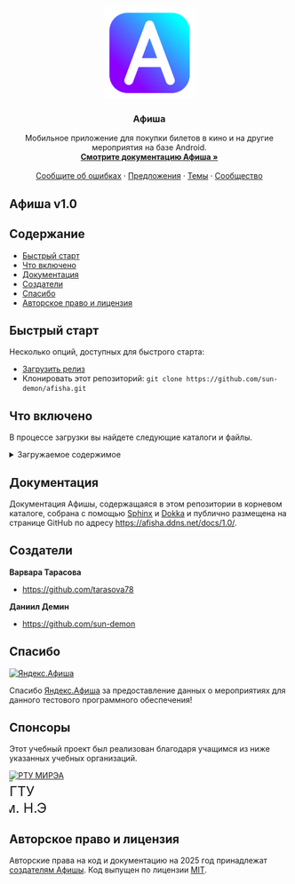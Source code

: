 <p align="center">
  <a href="https://afisha.ddns.net">
    <img src="favicon.png" alt="Афиша логотип" width="165" height="165">
  </a>
</p>

<h3 align="center">Афиша</h3>

<p align="center">
  Мобильное приложение для покупки билетов в кино и на другие мероприятия на базе Android.
  <br>
  <a href="https://afisha.ddns.net/docs"><strong>Смотрите документацию Афиша »</strong></a>
  <br>
  <br>
  <a href="https://afisha.ddns.net/bugs">Сообщите об ошибках</a>
  ·
  <a href="https://afisha.ddns.net/requests-feature">Предложения</a>
  ·
  <a href="https://afisha.ddns.net/themes">Темы</a>
  ·
  <a href="https://afisha.ddns.net/blog">Сообщество</a>
</p>


## Афиша v1.0

<!-- Our default branch is for development of our Bootstrap 5 release. Head to the [`v4-dev` branch](https://github.com/twbs/bootstrap/tree/v4-dev) to view the readme, documentation, and source code for Bootstrap 4. -->


## Содержание

- [Быстрый старт](#быстрый-старт)
- [Что включено](#что-включено)
- [Документация](#документация)
- [Создатели](#создатели)
- [Спасибо](#спасибо)
- [Авторское право и лицензия](#авторское-право-и-лицензия)


## Быстрый старт

Несколько опций, доступных для быстрого старта:

- [Загрузить релиз](https://github.com/sun-demon/afisha/archive/v1.0.zip)
- Клонировать этот репозиторий: `git clone https://github.com/sun-demon/afisha.git`


## Что включено


В процессе загрузки вы найдете следующие каталоги и файлы.

<details>
  <summary>Загружаемое содержимое</summary>
<!-- 
  ```text
  bootstrap/
  ├── css/
  │   ├── bootstrap-grid.css
  │   ├── bootstrap-grid.css.map
  └── js/
      ├── bootstrap.bundle.js
      ├── bootstrap.bundle.js.map
  ``` -->
</details>


## Документация

Документация Афишы, содержащаяся в этом репозитории в корневом каталоге, собрана с помощью [Sphinx](https://pypi.org/project/Sphinx/) и [Dokka](https://github.com/Kotlin/dokka/) и публично размещена на странице GitHub по адресу <https://afisha.ddns.net/docs/1.0/>.


## Создатели

**Варвара Тарасова**

- <https://github.com/tarasova78>

**Даниил Демин**

- <https://github.com/sun-demon>


## Спасибо

<a href="https://afisha.yandex.ru/">
  <img src="https://yastatic.net/s3/home/services/all/svg/afisha1.svg" alt="Яндекс.Афиша" width="42" height="42">
</a>

Спасибо [Яндекс.Афиша](https://afisha.yandex.ru/) за предоставление данных о мероприятиях для данного тестового программного обеспечения!


## Спонсоры

Этот учебный проект был реализован благодаря учащимся из ниже указанных учебных организаций.

<a href="https://www.mirea.ru/">
    <img src="https://www.mirea.ru/upload/medialibrary/a8c/qqv5o4yfjnctqn0ir7s5bbm5b8daj2ku/db8f6fb596c7752b441b0cdfa544bb20.png" alt="РТУ МИРЭА" width="64" height="64">
</a>

<a href="https://kf.bmstu.ru/">
<div style="position: relative; padding-left: 2px; width: 64px; height: 64px; overflow: hidden;">
<img style="position: absolute; transform: scale(1.75,1.75);" src="https://upload.wikimedia.org/wikipedia/ru/thumb/b/bd/%D0%93%D0%B5%D1%80%D0%B1_%D0%9C%D0%93%D0%A2%D0%A3_%D0%B8%D0%BC%D0%B5%D0%BD%D0%B8_%D0%9D._%D0%AD._%D0%91%D0%B0%D1%83%D0%BC%D0%B0%D0%BD%D0%B0.svg/1200px-%D0%93%D0%B5%D1%80%D0%B1_%D0%9C%D0%93%D0%A2%D0%A3_%D0%B8%D0%BC%D0%B5%D0%BD%D0%B8_%D0%9D._%D0%AD._%D0%91%D0%B0%D1%83%D0%BC%D0%B0%D0%BD%D0%B0.svg.png" alt="КФ МГТУ им. Н.Э. Баумана">
</div>
</a>


## Авторское право и лицензия

Авторские права на код и документацию на 2025 год принадлежат [создателям Aфишы](#создатели). Код выпущен по лицензии [MIT](https://github.com/sun-demon/afisha/blob/main/LICENSE).




<!-- * список клиентов
    * пользовательское имя (уникально)
    * адрес почтового ящика (уникален)
* список событий (реализовано лишь локально и с главной страницы (до 3 штук))
    * строковый идентификатор (уникальный)
    * тип события ()
    * название события
    * описание события
    * ссылка на событие
    * цену события
* список площадок (пока не реализовано) -->